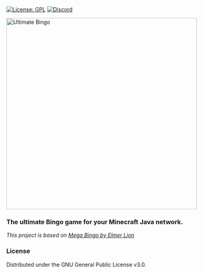 [![License: GPL](https://img.shields.io/badge/license-GPL-blue.svg)](LICENSE)
[![Discord](https://img.shields.io/discord/628396916639793152.svg?color=%237289da&label=discord)](https://shantek.co/discord)

<p align="left">
  <img src="https://www.shantek.io/wp-content/uploads/2024/05/BingoBanner.png" width="500" title="Ultimate Bingo">
</p>

### The ultimate Bingo game for your Minecraft Java network.



<i>This project is based on <a href="https://github.com/ElmerLion/megabingo" target="_blank">Mega Bingo by Elmer Lion</a></i>


### License
Distributed under the GNU General Public License v3.0.